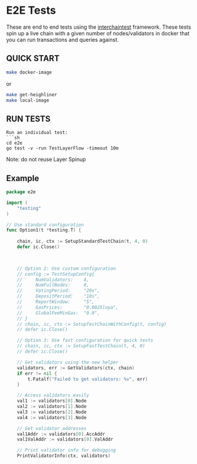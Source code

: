 # E2E Tests

These are end to end tests using the [interchaintest](https://github.com/strangelove-ventures/interchaintest) framework. These tests spin up a live chain with a given number of nodes/validators in docker that you can run transactions and queries against.

## QUICK START

```sh
make docker-image
```

or

```sh
make get-heighliner
make local-image
```

## RUN TESTS
```
Run an individual test:
```sh
cd e2e
go test -v -run TestLayerFlow -timeout 10m
```

Note: do not reuse Layer Spinup 


## Example

```go
package e2e

import (
	"testing"
)

// Use standard configuration
func Option1(t *testing.T) {
    
	chain, ic, ctx := SetupStandardTestChain(t, 4, 0)
	defer ic.Close()

    

	// Option 2: Use custom configuration
	// config := TestSetupConfig{
	//     NumValidators:    4,
	//     NumFullNodes:     0,
	//     VotingPeriod:     "20s",
	//     DepositPeriod:    "10s",
	//     ReportWindow:     "5",
	//     GasPrices:        "0.0025loya",
	//     GlobalFeeMinGas:  "0.0",
	// }
	// chain, ic, ctx := SetupTestChainWithConfig(t, config)
	// defer ic.Close()

	// Option 3: Use fast configuration for quick tests
	// chain, ic, ctx := SetupFastTestChain(t, 4, 0)
	// defer ic.Close()

	// Get validators using the new helper
	validators, err := GetValidators(ctx, chain)
	if err != nil {
		t.Fatalf("Failed to get validators: %v", err)
	}

	// Access validators easily
	val1 := validators[0].Node
	val2 := validators[1].Node
	val3 := validators[2].Node
	val4 := validators[3].Node

	// Get validator addresses
	val1Addr := validators[0].AccAddr
	val1ValAddr := validators[0].ValAddr

	// Print validator info for debugging
	PrintValidatorInfo(ctx, validators)
```